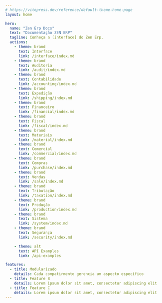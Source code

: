 ```yaml
---
# https://vitepress.dev/reference/default-theme-home-page
layout: home

hero:
  name: "Zen Erp Docs"
  text: "Documentação ZEN ERP"
  tagline: Conheça a [interface] do Zen Erp.
  actions:
    - theme: brand
      text: Interface
      link: /interface/index.md
    - theme: brand
      text: Auditoria
      link: /audit/index.md
    - theme: brand
      text: Contabilidade
      link: /accounting/index.md
    - theme: brand
      text: Expedição
      link: /shipping/index.md
    - theme: brand
      text: Financeiro
      link: /financial/index.md
    - theme: brand
      text: Fiscal
      link: /fiscal/index.md
    - theme: brand
      text: Materiais
      link: /material/index.md
    - theme: brand
      text: Comercial
      link: /commercial/index.md
    - theme: brand
      text: Compras
      link: /purchase/index.md
    - theme: brand
      text: Vendas
      link: /sale/index.md
    - theme: brand
      text: Tributação
      link: /taxation/index.md
    - theme: brand
      text: Produção
      link: /production/index.md
    - theme: brand
      text: Sistema
      link: /system/index.md
    - theme: brand
      text: Segurança
      link: /security/index.md

    - theme: alt
      text: API Examples
      link: /api-examples

features:
  - title: Modularizado
    details: Cada compatirmento gerencia um aspecto específico
  - title: Feature B
    details: Lorem ipsum dolor sit amet, consectetur adipiscing elit
  - title: Feature C
    details: Lorem ipsum dolor sit amet, consectetur adipiscing elit
---
```



